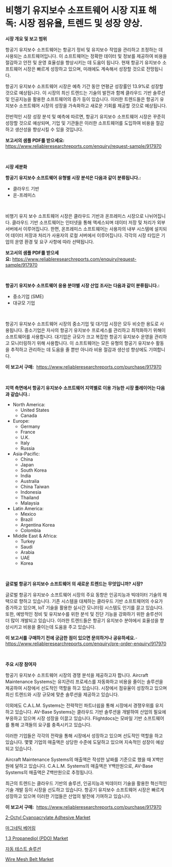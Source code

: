 <p><h1>비행기 유지보수 소프트웨어 시장 지표 해독: 시장 점유율, 트렌드 및 성장 양상.</h1></p><p><strong>시장 개요 및 보고 범위</strong></p>
<p><p>항공기 유지보수 소프트웨어는 항공기 정비 및 유지보수 작업을 관리하고 조정하는 데 사용되는 소프트웨어입니다. 이 소프트웨어는 정확한 데이터 및 정보를 제공하여 비용을 절감하고 안전 및 운영 효율성을 향상시키는 데 도움이 됩니다. 현재 항공기 유지보수 소프트웨어 시장은 빠르게 성장하고 있으며, 미래에도 계속해서 성장할 것으로 전망됩니다. </p><p>항공기 유지보수 소프트웨어 시장은 예측 기간 동안 연평균 성장률인 13.9%로 성장할 것으로 예상됩니다. 이 시장의 최신 트렌드는 기술의 발전과 함께 클라우드 기반 솔루션 및 인공지능을 활용한 소프트웨어의 증가 등이 있습니다. 이러한 트렌드들은 항공기 유지보수 소프트웨어 시장의 성장을 가속화하고 새로운 기회를 제공할 것으로 예상됩니다.</p><p>전반적인 시장 성장 분석 및 예측에 따르면, 항공기 유지보수 소프트웨어 시장은 꾸준히 성장할 것으로 예상되며, 기업 및 기관들은 이러한 소프트웨어를 도입하여 비용을 절감하고 생산성을 향상시킬 수 있을 것입니다.</p></p>
<p><strong>보고서의 샘플 PDF를 받으세요:</strong> <a href="https://www.reliableresearchreports.com/enquiry/request-sample/917970">https://www.reliableresearchreports.com/enquiry/request-sample/917970</a></p>
<p>&nbsp;</p>
<p><strong>시장 세분화</strong></p>
<p><strong>항공기 유지보수 소프트웨어 유형별 시장 분석은 다음과 같이 분류됩니다.:</strong></p>
<p><ul><li>클라우드 기반</li><li>온-프레미스</li></ul></p>
<p>&nbsp;</p>
<p><p>비행기 유지 보수 소프트웨어 시장은 클라우드 기반과 온프레미스 시장으로 나뉘어집니다. 클라우드 기반 소프트웨어는 인터넷을 통해 액세스되며 데이터 저장 및 처리가 외부 서버에서 이루어집니다. 한편, 온프레미스 소프트웨어는 사용자의 내부 시스템에 설치되어 데이터 저장과 처리가 사용자의 로컬 서버에서 이루어집니다. 각각의 시장 타입은 기업의 운영 환경 및 요구 사항에 따라 선택됩니다.</p></p>
<p><strong>보고서의 샘플 PDF를 받으세요:</strong>&nbsp;<a href="https://www.reliableresearchreports.com/enquiry/request-sample/917970">https://www.reliableresearchreports.com/enquiry/request-sample/917970</a></p>
<p>&nbsp;</p>
<p><strong> 항공기 유지보수 소프트웨어 응용 분야별 시장 산업 조사는 다음과 같이 분류됩니다.:</strong></p>
<p><ul><li>중소기업 (SME)</li><li>대규모 기업</li></ul></p>
<p>&nbsp;</p>
<p><p>항공기 유지보수 소프트웨어 시장의 중소기업 및 대기업 시장은 모두 비슷한 용도로 사용됩니다. 중소기업은 자사의 항공기 유지보수 프로세스를 관리하고 최적화하기 위해이 소프트웨어를 사용합니다. 대기업은 규모가 크고 복잡한 항공기 유지보수 운영을 관리하고 모니터링하기 위해 사용합니다. 이 소프트웨어는 모든 유형의 항공기 유지보수 활동을 추적하고 관리하는 데 도움을 줄 뿐만 아니라 비용 절감과 생산성 향상에도 기여합니다.</p></p>
<p><strong>이 보고서 구매:</strong>&nbsp; <a href="https://www.reliableresearchreports.com/purchase/917970">https://www.reliableresearchreports.com/purchase/917970</a></p>
<p>&nbsp;</p>
<p><strong>지역 측면에서 항공기 유지보수 소프트웨어 지역별로 이용 가능한 시장 플레이어는 다음과 같습니다.:</strong></p>
<p><ul>
    <li>
        North America:
        <ul>
            <li>United States</li>
            <li>Canada</li>
        </ul>
    </li>
    <li>
        Europe:
        <ul>
            <li>Germany</li>
            <li>France</li>
            <li>U.K.</li>
            <li>Italy</li>
            <li>Russia</li>
        </ul>
    </li>
    <li>
        Asia-Pacific:
        <ul>
            <li>China</li>
            <li>Japan</li>
            <li>South Korea</li>
            <li>India</li>
            <li>Australia</li>
            <li>China Taiwan</li>
            <li>Indonesia</li>
            <li>Thailand</li>
            <li>Malaysia</li>
        </ul>
    </li>
    <li>
        Latin America:
        <ul>
            <li>Mexico</li>
            <li>Brazil</li>
            <li>Argentina Korea</li>
            <li>Colombia</li>
        </ul>
    </li>
    <li>
        Middle East & Africa:
        <ul>
            <li>Turkey</li>
            <li>Saudi</li>
            <li>Arabia</li>
            <li>UAE</li>
            <li>Korea</li>
        </ul>
    </li>
    </ul></p>
<p>&nbsp;</p>
<p><strong>글로벌 항공기 유지보수 소프트웨어 의 새로운 트렌드는 무엇입니까? 시장?</strong></p>
<p><p>글로벌 항공기 유지보수 소프트웨어 시장의 주요 동향은 인공지능과 빅데이터 기술의 채택으로 향하고 있습니다. 기존 시스템을 대체하는 클라우드 기반 소프트웨어의 수요가 증가하고 있으며, IoT 기술을 활용한 실시간 모니터링 시스템도 인기를 끌고 있습니다. 또한, 예방적인 정비 및 유지보수를 위한 분석 및 진단 기능을 강화하기 위한 솔루션이 더 많이 개발되고 있습니다. 이러한 트렌드들은 항공기 유지보수 분야에서 효율성을 향상시키고 비용을 줄이는데 도움을 주고 있습니다.</p></p>
<p><strong>이 보고서를 구매하기 전에 궁금한 점이 있으면 문의하거나 공유하세요.</strong>- <a href="https://www.reliableresearchreports.com/enquiry/pre-order-enquiry/917970">https://www.reliableresearchreports.com/enquiry/pre-order-enquiry/917970</a></p>
<p>&nbsp;</p>
<p><strong>주요 시장 참여자</strong></p>
<p><p>항공기 유지보수 소프트웨어 시장의 경쟁 분석을 제공하고자 합니다. Aircraft Maintenance Systems는 유지관리 프로세스를 자동화하고 비용을 줄이는 솔루션을 제공하여 시장에서 선도적인 역할을 하고 있습니다. 시장에서 점유율이 성장하고 있으며 최신 트렌드와 시장 규모에 맞춘 솔루션을 제공하고 있습니다.</p><p>이외에도 C.A.L.M. Systems는 전략적인 파트너쉽을 통해 시장에서 경쟁우위를 유지하고 있습니다. AV-Base Systems는 클라우드 기반 솔루션을 개발하여 산업의 필요에 부응하고 있으며 시장 성장을 이끌고 있습니다. Flightdocs는 모바일 기반 소프트웨어를 통해 고객들의 요구를 충족시키고 있습니다.</p><p>이러한 기업들은 각각의 전략을 통해 시장에서 성장하고 있으며 선도적인 역할을 하고 있습니다. 몇몇 기업의 매출액은 상당한 수준에 도달하고 있으며 지속적인 성장이 예상되고 있습니다.</p><p>Aircraft Maintenance Systems의 매출액은 작성한 날짜를 기준으로 했을 때 X백만원에 달하고 있습니다. C.A.L.M. Systems의 매출액은 Y백만원으로, AV-Base Systems의 매출액은 Z백만원으로 추정됩니다.</p><p>최근의 트렌드는 클라우드 기반의 솔루션, 인공지능과 빅데이터 기술을 활용한 혁신적인 기술 개발 등이 시장을 선도하고 있습니다. 항공기 유지보수 소프트웨어 시장은 빠르게 성장하고 있으며 이러한 기업들은 산업의 발전에 기여하고 있습니다.</p></p>
<p><strong>이 보고서 구매:</strong>&nbsp;&nbsp;<a href="https://www.reliableresearchreports.com/purchase/917970">https://www.reliableresearchreports.com/purchase/917970</a></p>
<p><p><a href="https://noble-drawer-34c.notion.site/2-Octyl-Cyanoacrylate-Adhesive-Market-Research-Report-Unlocks-Analysis-on-the-Market-Financial-Statu-ca1c4469bff640ffb4f9ba36dd0b2dd5">2-Octyl Cyanoacrylate Adhesive Market</a></p><p><a href="https://medium.com/@henrywheeler53/%EC%9E%90%EC%84%B1-%EB%B2%A0%EC%96%B4%EB%A7%81-%EC%8B%9C%EC%9E%A5-%EB%B6%84%EC%84%9D-cagr-%EC%8B%9C%EC%9E%A5-%EC%84%B8%EB%B6%84%ED%99%94-%EB%B0%8F-%EA%B8%80%EB%A1%9C%EB%B2%8C-%EC%82%B0%EC%97%85-%EA%B0%9C%EC%9A%94-838da451a037">마그네틱 베어링</a></p><p><a href="https://meowing-canidae-761.notion.site/1-3-Propanediol-PDO-Market-Size-Focuses-on-Market-Dynamics-In-Depth-Analysis-and-Future-Projectio-01d8a17f034747f0bd83526cc5034a9a">1,3 Propanediol (PDO) Market</a></p><p><a href="https://github.com/akzkkws047661437/Market-Research-Report-List-1/blob/main/5526077183638.md">자동 테스트 솔루션</a></p><p><a href="https://view.publitas.com/reportprime-1/wire-mesh-belt-market-size-evaluating-its-market-trends-growth-and-projections-2024-2031/">Wire Mesh Belt Market</a></p></p>
